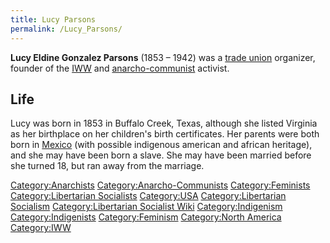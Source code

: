 ```yaml
---
title: Lucy Parsons
permalink: /Lucy_Parsons/
---
```


**Lucy Eldine Gonzalez Parsons** (1853 – 1942) was a [trade
union](Trade_Union.md "wikilink") organizer, founder of the
[IWW](Industrial_Workers_of_the_World.md "wikilink") and
[anarcho-communist](Anarcho-Communism.md "wikilink") activist.

## Life

Lucy was born in 1853 in Buffalo Creek, Texas, although she listed
Virginia as her birthplace on her children's birth certificates. Her
parents were both born in [Mexico](Mexico.md "wikilink") (with possible
indigenous american and african heritage), and she may have been born a
slave. She may have been married before she turned 18, but ran away from
the marriage.

[Category:Anarchists](Category:Anarchists.md "wikilink")
[Category:Anarcho-Communists](Category:Anarcho-Communists.md "wikilink")
[Category:Feminists](Category:Feminists.md "wikilink")
[Category:Libertarian
Socialists](Category:Libertarian_Socialists.md "wikilink")
[Category:USA](Category:USA.md "wikilink") [Category:Libertarian
Socialism](Category:Libertarian_Socialism.md "wikilink")
[Category:Libertarian Socialist
Wiki](Category:Libertarian_Socialist_Wiki.md "wikilink")
[Category:Indigenism](Category:Indigenism.md "wikilink")
[Category:Indigenists](Category:Indigenists.md "wikilink")
[Category:Feminism](Category:Feminism.md "wikilink") [Category:North
America](Category:North_America.md "wikilink")
[Category:IWW](Category:IWW.md "wikilink")